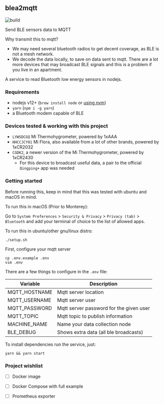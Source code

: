 ## blea2mqtt

![build](https://github.com/bitkill/blea2mqtt/actions/workflows/main.yml/badge.svg)

Send BLE sensors data to MQTT

Why transmit this to mqtt?

- We may need several bluetooth radios to get decent coverage, as BLE is not a mesh network.
- We decode the data locally, to save on data sent to mqtt. There are a lot more devices that may broadcast BLE signals and this is a problem if you live in an apartment.

A service to read Bluetooth low energy sensors in nodejs.

### Requirements

- nodejs v12+ (`brew install node` or [using nvm](ttps://github.com/nvm-sh/nvm#install--update-script))
- `yarn` (`npm i -g yarn`)
- a Bluetooth modem capable of BLE

### Devices tested & working with this project

- `LYWSDCGQ` Mi Thermohygrometer, powered by 1xAAA
- `HHCCJCY01` Mi Flora, also available from a lot of other brands, powered by 1xCR2032
- `CGDK2`, a newer version of the Mi Thermohygrometer, powered by 1xCR2430
  - For this device to broadcast useful data, a pair to the official `Qingping+` app was needed

### Getting started

Before running this, keep in mind that this was tested with
ubuntu and macOS in mind.

To run this in macOS (Prior to Monterey):

Go to `System Preferences` > `Security & Privacy` > `Privacy (tab)` > `Bluetooth`
and add your terminal of choice to the list of allowed apps.

To run this in ubuntu/other gnu/linux distro:

```shell
./setup.sh
```

First, configure your mqtt server

```shell
cp .env.example .env
vim .env
```

There are a few things to configure in the `.env` file:

| Variable      | Description                             |
| ------------- | --------------------------------------- |
| MQTT_HOSTNAME | Mqtt server location                    |
| MQTT_USERNAME | Mqtt server user                        |
| MQTT_PASSWORD | Mqtt server password for the given user |
| MQTT_TOPIC    | Mqtt topic to publish information       |
| MACHINE_NAME  | Name your data collection node          |
| BLE_DEBUG     | Shows extra data (all ble broadcasts)   |

To install dependencies run the service, just:

```shell
yarn && yarn start
```

### Project wishlist

- [ ] Docker image

- [ ] Docker Compose with full example

- [ ] Prometheus exporter
